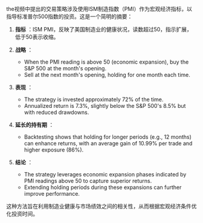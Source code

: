 the视频中提出的交易策略涉及使用ISM制造指数（PMI）作为宏观经济指标，以指导标准普尔500指数的投资。这是一个简明的摘要：

1. **指标** ：ISM PMI，反映了美国制造业的健康状况，读数超过50，指示扩展，低于50表示收缩。

2. **战略** ：
   - When the PMI reading is above 50 (economic expansion), buy the S&P 500 at the month's opening.
   - Sell at the next month's opening, holding for one month each time.
   
3. **表现** ：
   - The strategy is invested approximately 72% of the time.
   - Annualized return is 7.3%, slightly below the S&P 500's 8.5% but with reduced drawdowns.

4. **延长的持有期** ：
   - Backtesting shows that holding for longer periods (e.g., 12 months) can enhance returns, with an average gain of 10.99% per trade and higher exposure (86%).

5. **结论** ：
   - The strategy leverages economic expansion phases indicated by PMI readings above 50 to capture superior returns.
   - Extending holding periods during these expansions can further improve performance.

这种方法旨在利用制造业健康与市场绩效之间的相关性，从而根据宏观经济条件优化投资时间。